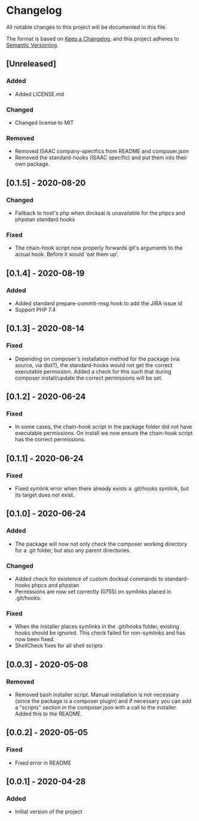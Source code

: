 # Changelog
All notable changes to this project will be documented in this file.

The format is based on [Keep a Changelog](https://keepachangelog.com/en/1.0.0/),
and this project adheres to [Semantic Versioning](https://semver.org/spec/v2.0.0.html).

## [Unreleased]

### Added
- Added LICENSE.md

### Changed
- Changed license to MIT

### Removed
- Removed ISAAC company-specifics from README and composer.json
- Removed the standard-hooks (ISAAC specific) and put them into their own package.

## [0.1.5] - 2020-08-20
### Changed
- Fallback to host's php when docksal is unavailable for the phpcs and phpstan standard hooks 

### Fixed
- The chain-hook script now properly forwards git's arguments to the actual hook. Before it would 'eat them up'.

## [0.1.4] - 2020-08-19
### Added
- Added standard prepare-commit-msg hook to add the JIRA issue id
- Support PHP 7.4

## [0.1.3] - 2020-08-14
### Fixed
- Depending on composer's installation method for the package (via source, via dist?), the standard-hooks would not get the correct executable permission. Added a check for this such that during composer install/update the correct permissions will be set.  

## [0.1.2] - 2020-06-24
### Fixed
- In some cases, the chain-hook script in the package folder did not have executable permissions. On install we now ensure the chain-hook script has the correct permissions.

## [0.1.1] - 2020-06-24
### Fixed
- Fixed symlink error when there already exists a .git/hooks symlink, but its target does not exist.

## [0.1.0] - 2020-06-24
### Added
- The package will now not only check the composer working directory for a .git folder, but also any parent directories.

### Changed
- Added check for existence of custom docksal commands to standard-hooks phpcs and phpstan
- Permissions are now set correctly (0755) on symlinks placed in .git/hooks. 

### Fixed
- When the installer places symlinks in the .git/hooks folder, existing hooks should be ignored. This check failed for non-symlinks and has now been fixed.
- ShellCheck fixes for all shell scripts

## [0.0.3] - 2020-05-08
### Removed
- Removed bash installer script. Manual installation is not necessary (since the package is a composer plugin) and if necessary you can add a "scripts" section in the composer.json with a call to the installer. Added this to the README.

## [0.0.2] - 2020-05-05
### Fixed
- Fixed error in README

## [0.0.1] - 2020-04-28
### Added
- Initial version of the project